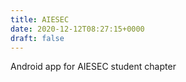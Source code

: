 ```yaml
---
title: AIESEC
date: 2020-12-12T08:27:15+0000
draft: false
---
```

Android app for AIESEC student chapter
